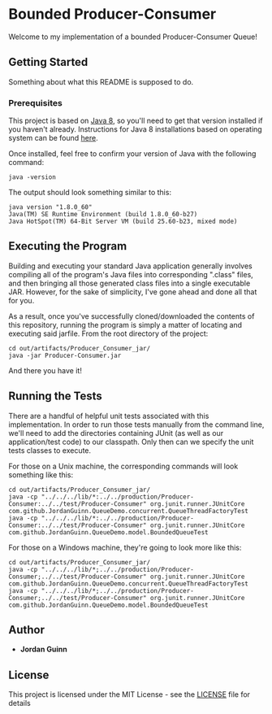 # Bounded Producer-Consumer

Welcome to my implementation of a bounded Producer-Consumer Queue!

## Getting Started

Something about what this README is supposed to do.

### Prerequisites

This project is based on [Java 8](http://www.oracle.com/technetwork/java/javase/downloads/jdk8-downloads-2133151.html), so you'll need to get that version installed if you haven't already.
Instructions for Java 8 installations based on operating system can be found [here](https://java.com/en/download/help/download_options.xml).

Once installed, feel free to confirm your version of Java with the following command:

```
java -version
```
The output should look something similar to this:

```
java version "1.8.0_60"
Java(TM) SE Runtime Environment (build 1.8.0_60-b27)
Java HotSpot(TM) 64-Bit Server VM (build 25.60-b23, mixed mode)
```

## Executing the Program

Building and executing your standard Java application generally involves compiling all of the program's Java files into corresponding ".class" files, and then bringing all those generated class files into a single executable JAR.  However, for the sake of simplicity, I've gone ahead and done all that for you.

As a result, once you've successfully cloned/downloaded the contents of this repository, running the program is simply a matter of locating and executing said jarfile.  From the root directory of the project:

```
cd out/artifacts/Producer_Consumer_jar/
java -jar Producer-Consumer.jar
```


And there you have it!

## Running the Tests

There are a handful of helpful unit tests associated with this implementation.  In order to run those tests manually from the command line, we'll need to add the directories containing JUnit (as well as our application/test code) to our classpath.  Only then can we specify the unit tests classes to execute.  

For those on a Unix machine, the corresponding commands will look something like this:

```
cd out/artifacts/Producer_Consumer_jar/
java -cp "../../../lib/*:../../production/Producer-Consumer:../../test/Producer-Consumer" org.junit.runner.JUnitCore com.github.JordanGuinn.QueueDemo.concurrent.QueueThreadFactoryTest
java -cp "../../../lib/*:../../production/Producer-Consumer:../../test/Producer-Consumer" org.junit.runner.JUnitCore com.github.JordanGuinn.QueueDemo.model.BoundedQueueTest
```

For those on a Windows machine, they're going to look more like this:

```
cd out/artifacts/Producer_Consumer_jar/
java -cp "../../../lib/*;../../production/Producer-Consumer;../../test/Producer-Consumer" org.junit.runner.JUnitCore com.github.JordanGuinn.QueueDemo.concurrent.QueueThreadFactoryTest
java -cp "../../../lib/*;../../production/Producer-Consumer;../../test/Producer-Consumer" org.junit.runner.JUnitCore com.github.JordanGuinn.QueueDemo.model.BoundedQueueTest
```

## Author

* **Jordan Guinn**

## License

This project is licensed under the MIT License - see the [LICENSE](LICENSE) file for details